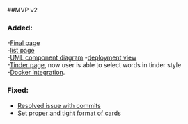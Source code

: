 
##MVP v2  
### Added:  
-[Final page](https://github.com/AnkiGen/anki_deck/issues/45)  
-[list page](https://github.com/AnkiGen/anki_deck/issues/55)  
-[UML component diagram](https://github.com/AnkiGen/anki_deck/issues/62)
-[deployment view](https://github.com/AnkiGen/anki_deck/issues/65)  
-[Tinder page](https://github.com/AnkiGen/anki_deck/issues/54), now user is able to select words in tinder style  
-[Docker integration](https://github.com/AnkiGen/anki_deck/issues/56).  

### Fixed:  
- [Resolved issue with commits](https://github.com/AnkiGen/anki_deck/issues/52)  
- [Set proper and tight format of cards](https://github.com/AnkiGen/anki_deck/issues/53)
